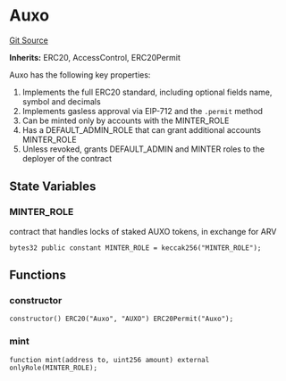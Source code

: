 # Auxo
[Git Source](https://github.com/jordaniza/auxo-governance/blob/a1f69a902e4549a031b707b4f353e1bf999b68f6/src/AUXO.sol)

**Inherits:**
ERC20, AccessControl, ERC20Permit

Auxo has the following key properties:
1) Implements the full ERC20 standard, including optional fields name, symbol and decimals
2) Implements gasless approval via EIP-712 and the `.permit` method
3) Can be minted only by accounts with the MINTER_ROLE
4) Has a DEFAULT_ADMIN_ROLE that can grant additional accounts MINTER_ROLE
5) Unless revoked, grants DEFAULT_ADMIN and MINTER roles to the deployer of the contract


## State Variables
### MINTER_ROLE
contract that handles locks of staked AUXO tokens, in exchange for ARV


```solidity
bytes32 public constant MINTER_ROLE = keccak256("MINTER_ROLE");
```


## Functions
### constructor


```solidity
constructor() ERC20("Auxo", "AUXO") ERC20Permit("Auxo");
```

### mint


```solidity
function mint(address to, uint256 amount) external onlyRole(MINTER_ROLE);
```

